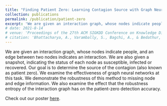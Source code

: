```yaml
---
title: "Finding Patient Zero: Learning Contagion Source with Graph Neural Networks"
collection: publications
permalink: /publication/patient-zero
excerpt: 'We are given an interaction graph, whose nodes indicate people, and an edge between two nodes indicates an interaction. We are also given a snapshot, indicating the status of each node as susceptible, infected or recovered. Our goal is to determine the source of the contagion (also known as patient zero). We examine the effectiveness of graph neural networks at this task. We demonstrate the robustness of this method to missing node and edge information. We also examine the effect that the robustness entropy of the interaction graph has on the patient-zero detection accuracy.'
# date: 2021-8-14
# venue: 'Proceedings of the 27th ACM SIGKDD Conference on Knowledge Discovery & Data Mining'
# citation: 'Bhattacharya, A., Varambally, S., Bagchi, A., & Bedathur, S. (2021, August). Fast One-class Classification using Class Boundary-preserving Random Projections. In Proceedings of the 27th ACM SIGKDD Conference on Knowledge Discovery & Data Mining (pp. 66-74).'
---
```

We are given an interaction graph, whose nodes indicate people, and an edge between two nodes indicates an interaction. We are also given a snapshot, indicating the status of each node as susceptible, infected or recovered. Our goal is to determine the source of the contagion (also known as patient zero). We examine the effectiveness of graph neural networks at this task. We demonstrate the robustness of this method to missing node and edge information. We also examine the effect that the robustness entropy of the interaction graph has on the patient-zero detection accuracy.

Check out our poster [here](https://github.com/VSumanth99/VSumanth99.github.io/files/P0_poster.pdf).